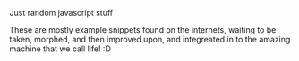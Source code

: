 Just random javascript stuff

These are mostly example snippets found on the internets, waiting to be taken, morphed, and then improved upon, and integreated in to the amazing machine that we call life! :D
